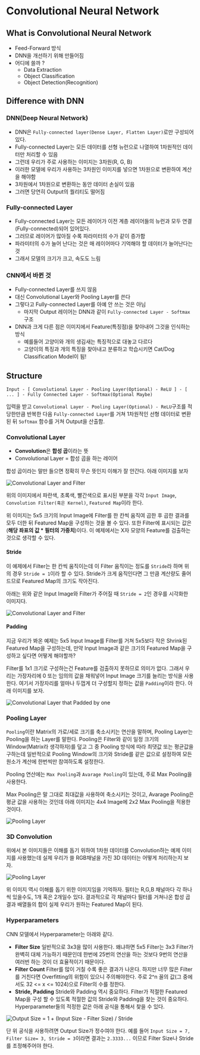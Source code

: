 # Convolutional Neural Network

## What is Convolutional Neural Network

- Feed-Forward 방식
- DNN을 개선하기 위해 만들어짐
- 어디에 쓸까 ?
  - Data Extraction
  - Object Classification
  - Object Detection(Recognition)

## Difference with DNN

### DNN(Deep Neural Network)

- DNN은 `Fully-connected layer(Dense Layer, Flatten Layer)`로만 구성되어있다.
- Fully-connected Layer는 모든 데이터를 선형 뉴런으로 나열하여 1차원적인 데이터만 처리할 수 있음
- 그런데 우리가 주로 사용하는 이미지는 3차원(R, G, B)
- 이러한 모델에 우리가 사용하는 3차원인 이미지를 넣으면 1차원으로 변환하여 계산을 해야함
- 3차원에서 1차원으로 변환하는 동안 데이터 손실이 있음
- 그러면 당연히 Output의 퀄리티도 떨어짐

### Fully-connected Layer

- Fully-connected Layer는 모든 레이어가 이전 계층 레이어들의 뉴런과 모두 연결(Fully-connected)되어 있어있다.
- 그러므로 레이어가 많아질 수록 파라미터의 수가 같이 증가함
- 파라미터의 수가 늘어 난다는 것은 매 레이어마다 기억해야 할 데이터가 늘어난다는 것
- 그래서 모델의 크기가 크고, 속도도 느림

### CNN에서 바뀐 것

- Fully-connected Layer를 쓰지 않음
- 대신 Convolutional Layer와 Pooling Layer를 쓴다
- 그렇다고 Fully-connected Layer를 아예 안 쓰는 것은 아님
  - 마지막 Output 레이어는 DNN과 같이 `Fully-connected Layer - Softmax`구조
- DNN과 크게 다른 점은 이미지에서 Feature(특징점)을 찾아내어 그것을 인식하는 방식
  - 예를들어 고양이와 개의 생김새는 특징적으로 대놓고 다르다
  - 고양이의 특징과 개의 특징을 찾아내고 분류하고 학습시키면 Cat/Dog Classification Model이 됨!

## Structure

`Input - [ Convolutional Layer - Pooling Layer(Optional) - ReLU ] - [ ... ] - Fully Connected Layer - Softmax(Optional Maybe)`

입력을 받고 `Convolutional Layer - Pooling Layer(Optional) - ReLU`구조를 적당한만큼 반복한 다음 `Fully-connected Layer`를 거쳐 1차원적인 선형 데이터로 변환된 뒤 `Softmax` 함수를 거쳐 Output을 산출함.

### Convolutional Layer

- **Convolution**은 **합성 곱**이라는 뜻
- Convolutional Layer = 합성 곱을 하는 레이어

합성 곱이라는 말만 들으면 정확히 무슨 뜻인지 이해가 잘 안간다. 아래 이미지를 보자

![Convolutional Layer and Filter](./img/cnn/ConvLayer.gif)

위의 이미지에서 파란색, 초록색, 빨간색으로 표시된 부분을 각각 `Input Image`, `Convolution Filter(혹은 Kernel)`, `Featured Map`이라 한다.

위 이미지는 5x5 크기의 Input Image에 Filter를 한 칸씩 움직여 곱한 후 곱한 결과를 모두 더한 뒤 Featured Map을 구성하는 것을 볼 수 있다.
또한 Filter에 표시되는 값은 (**해당 좌표의 값 * 필터의 가중치**)이다. 이 예제에서는 X자 모양의 Feature를 검출하는 것으로 생각할 수 있다.

#### Stride

이 예제에서 Filter는 한 칸씩 움직이는데 이 Filter 움직이는 정도를 `Stride`라 하며 위의 경우 `Stride = 1`이라 할 수 있다.
Stride가 크게 움직인다면 그 만큼 계산량도 줄어드므로 Featured Map의 크기도 작아진다.

아래는 위와 같은 Input Image와 Filter가 주어질 때 `Stride = 2`인 경우를 시각화한 이미지다.

![Convolutional Layer and Filter](./img/cnn/ConvLayerS2.gif)

#### Padding

지금 우리가 봐온 예제는 5x5 Input Image를 Filter를 거쳐 5x5보다 작은 Shrink된 Featured Map을 구성하는데,
만약 Input Image과 같은 크기의 Featured Map을 구성하고 싶다면 어떻게 해야할까?

Filter를 1x1 크기로 구성하는건 Feature를 검출하지 못하므로 의미가 없다.
그래서 우리는 가장자리에 0 또는 임의의 값을 채워넣어 Input Image 크기를 늘리는 방식을 사용한다.
여기서 가장자리를 얼마나 두껍게 더 구성할지 정하는 값을 `Padding`이라 한다. 아래 이미지를 보자.

![Convolutional Layer that Padded by one](./img/cnn/ConvLayerPadded.gif)

### Pooling Layer

`Pooling`이란 Matrix의 가로/세로 크기를 축소시키는 연산을 말하며, Pooling Layer는 Pooling을 하는 Layer를 말한다.
Pooling은 Filter와 같이 일정 크기의 Window(Matrix라 생각하자)를 덮고 그 중 Pooling 방식에 따라 최댓값 또는 평균값을 구하는데
일반적으로 Pooling Window의 크기와 Stride를 같은 값으로 설정하여 모든 원소가 계산에 한번씩만 참여하도록 설정한다.

Pooling 연산에는 `Max Pooling`과 `Avarage Pooling`이 있는데, 주로 Max Pooling을 사용한다.

Max Pooling은 말 그대로 최대값을 사용하여 축소시키는 것이고, Avarage Pooling은 평균 값을 사용하는 것인데 아래 이미지는 4x4 Image에 2x2 Max Pooling을 적용한 것이다.

![Pooling Layer](./img/cnn/PoolingLayer.png)

### 3D Convolution

위에서 본 이미지들은 이해를 돕기 위하여 1차원 데이터를 Convolution하는 예제 이미지를 사용했는데 실제 우리가 쓸 RGB채널을 가진 3D 데이터는 어떻게 처리하는지 보자.

![Pooling Layer](./img/cnn/ConvLayer3D.png)

위 이미지 역시 이해를 돕기 위한 이미지임을 기억하자. 필터는 R,G,B 채널마다 각 하나씩 있을수도, 1개 혹은 2개일수 있다.
결과적으로 각 채널마다 필터를 거쳐나온 합성 곱 결과 배열들의 합이 실제 우리가 원하는 Featured Map이 된다.

### Hyperparameters

CNN 모델에서 Hyperparameter는 아래와 같다.

- **Filter Size**
   일반적으로 3x3을 많이 사용한다. 왜냐하면 5x5 Filter는 3x3 Filter가 완벽히 대체 가능하기 때문인데
   한번에 25번의 연산을 하는 것보다 9번의 연산을 여러번 하는 것이 더 효율적이기 때문이다.  
- **Filter Count**
  Filter를 많이 거칠 수록 좋은 결과가 나온다. 하지만 너무 많은 Filter를 거친다면 Overfitting의 위험이 있으니 주의해야한다.
  주로 2^n 꼴의 값(그 중에서도 32 <= x <= 1024)으로 Filter의 수를 정한다.
- **Stride, Padding**
  Stride와 Padding 역시 중요하다. Filter가 적절한 Featured Map을 구성 할 수 있도록 적절한 값의 Stride와 Padding을 찾는 것이 중요하다.
  Hyperparameter들의 적정한 값은 아래 공식을 통해서 찾을 수 있다.

<!-- `Output Size = 1 + (Input Size - Filter Size) / Stride` -->
![Output Size = 1 + (Input Size - Filter Size) / Stride](http://latex.codecogs.com/svg.latex?\inline&space;\dpi{100}&space;Output&space;Size&space;=&space;1&plus;&space;\frac{(Input&space;Size&space;-FilterSize)}{Stride})

단 위 공식을 사용하려면 Output Size가 정수여야 한다.
예를 들어 `Input Size = 7, Filter Size= 3, Stride = 3`이라면 결과는 `2.3333...` 이므로 Filter Size나 Stride를 조정해주어야 한다.
